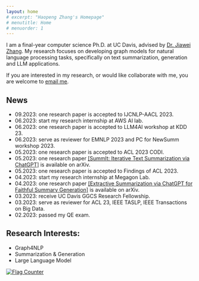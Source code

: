 ```yaml
---
layout: home
# excerpt: "Haopeng Zhang's Homepage"
# menutitle: Home
# menuorder: 1
---
```


I am a final-year computer science Ph.D. at UC Davis, advised by <a href="http://jiaweizhang.net/"><u>Dr. Jiawei Zhang</u></a>. My research focuses on developing graph models for natural language processing tasks, specifically on text summarization, generation and LLM applications.

If you are interested in my research, or would like collaborate with me, you are welcome to <a href="mailto:haopeng@ifmlab.org"><u>email me</u></a>.

<!-- ### I am actively looking for both academic and industry positions starting Dec. 2023. -->

## News
- 09.2023: one research paper is accepted to IJCNLP-AACL 2023.
- 06.2023: start my research internship at AWS AI lab.
- 06.2023: one research paper is accepted to LLM4AI workshop at KDD 23.
- 06.2023: serve as reviewer for EMNLP 2023 and PC for NewSumm workshop 2023.
- 05.2023: one research paper is accepted to ACL 2023 CODI. 
- 05.2023: one research paper <a href = "https://arxiv.org/abs/2305.14835" target="_blank">[SummIt: Iterative Text Summarization via ChatGPT]</a> is available on arXiv.
- 05.2023: one research paper is accepted to Findings of ACL 2023.
- 04.2023: start my research internship at Megagon Lab.
- 04.2023: one research paper <a href = "https://arxiv.org/abs/2304.04193" target="_blank">[Extractive Summarization via ChatGPT for Faithful Summary Generation]</a> is available on arXiv.
- 03.2023: receive UC Davis GGCS Research Fellowship.
- 03.2023: serve as reviewer for ACL 23, IEEE TASLP, IEEE Transactions on Big Data.
- 02.2023: passed my QE exam.


## Research Interests:

- Graph4NLP
- Summarization & Generation
- Large Language Model

<a href="https://info.flagcounter.com/pYGa"><img src="https://s11.flagcounter.com/count2/pYGa/bg_FFFFFF/txt_000000/border_CCCCCC/columns_8/maxflags_30/viewers_0/labels_0/pageviews_1/flags_0/percent_0/" alt="Flag Counter" border="0"></a>


